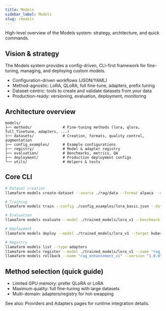 ```yaml
---
title: Models
sidebar_label: Models
slug: /models
---
```


High-level overview of the Models system: strategy, architecture, and quick commands.

## Vision & strategy

The Models system provides a config-driven, CLI-first framework for fine-tuning, managing, and deploying custom models.

- Configuration-driven workflows (JSON/YAML)
- Method-agnostic: LoRA, QLoRA, full fine-tune, adapters, prefix tuning
- Dataset-centric: tools to create and validate datasets from your data
- Production-ready: versioning, evaluation, deployment, monitoring

## Architecture overview

```
models/
├── methods/              # Fine-tuning methods (lora, qlora, full_finetune, adapters, ...)
├── datasets/             # Creation, formats, quality control, augmentation
├── config_examples/      # Example configurations
├── registry/             # Model & adapter registry
├── evaluation/           # Benchmarks, metrics, QA
├── deployment/           # Production deployment configs
└── utils/                # Helpers & tests
```

## Core CLI

```bash
# Dataset creation
llamafarm models create-dataset --source ./rag/data --format alpaca --output ./datasets/rag_qa.json

# Training
llamafarm models train --config ./config_examples/lora_basic.json --dataset ./datasets/rag_qa.json

# Evaluation
llamafarm models evaluate --model ./trained_models/lora_v1 --benchmark hellaswag

# Deployment
llamafarm models deploy --model ./trained_models/lora_v1 --target kubernetes --replicas 2

# Registry
llamafarm models list --type adapters
llamafarm models register --model ./trained_models/lora_v1 --name "rag_enhancement_v1"
llamafarm models rollback --name "rag_enhancement_v1" --version "1.0.0"
```

## Method selection (quick guide)

- Limited GPU memory: prefer QLoRA or LoRA
- Maximum quality: full fine-tuning with large datasets
- Multi-domain: adapters/registry for hot-swapping

See also: Providers and Adapters pages for runtime integration details.
